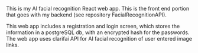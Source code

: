 This is my AI facial recognition React web app. 
This is the front end portion that goes with my backend (see repository FacialRecognitionAPI).

This web app includes a registration and login screen, which stores the information in a postgreSQL db, with an encrypted hash for the passwords.
The web app uses clarifai API for AI facial recognition of user entered image links.
